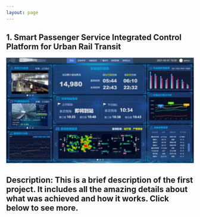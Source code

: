 ```yaml
---
layout: page
---
```

## 1. **Smart Passenger Service Integrated Control Platform for Urban Rail Transit**

![Project1](/assets/images/1.jpg)

**Description**: This is a brief description of the first project. It includes all the amazing details about what was achieved and how it works. Click below to see more.
---
